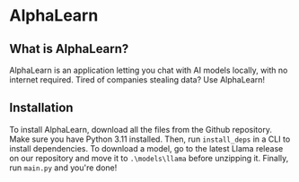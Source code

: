 # AlphaLearn
## What is AlphaLearn?
AlphaLearn is an application letting you chat with AI models locally, with no internet required.
Tired of companies stealing data? Use AlphaLearn!
## Installation
To install AlphaLearn, download all the files from the Github repository. Make sure you have Python 3.11 installed. Then, run `install_deps` in a CLI to install dependencies.
To download a model, go to the latest Llama release on our repository and move it to `.\models\llama` before unzipping it.
Finally, run `main.py` and you're done!